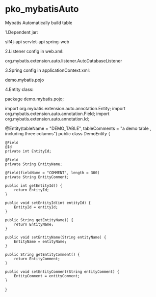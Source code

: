 # pko_mybatisAuto
Mybatis Automatically build table


1.Dependent jar:

slf4j-api
servlet-api
spring-web


2.Listener config in web.xml:

<!-- mybatis auto listener start -->
<listener>
	<listener-class>org.mybatis.extension.auto.listener.AutoDatabaseListener</listener-class>
</listener>
<!-- mybatis auto listener end -->


3.Spring config in applicationContext.xml:

<bean class="org.mybatis.extension.auto.driver.AutoDataSourceDriver">
	<property name="auto" value="create" />
	<property name="showSql" value="true" />
	<property name="formatSql" value="true" />
	<property name="testSql" value="select 1 from dual;" />
	<property name="autoPackages">
		<list>
			<value>demo.mybatis.pojo</value>
		</list>
	</property>
	<property name="dataSource" ref="dataSource" />
	<property name="dialectClassName"
		value="org.mybatis.extension.auto.dialect.MysqlDialect" />
</bean>


4.Entity class:

package demo.mybatis.pojo;

import org.mybatis.extension.auto.annotation.Entity;
import org.mybatis.extension.auto.annotation.Field;
import org.mybatis.extension.auto.annotation.Id;

@Entity(tableName = "DEMO_TABLE", tableComments = "a demo table , including three columns")
public class DemoEntity {

	@Field
	@Id
	private int EntityId;

	@Field
	private String EntityName;

	@Field(fieldName = "COMMENT", length = 300)
	private String EntityComment;

	public int getEntityId() {
		return EntityId;
	}

	public void setEntityId(int entityId) {
		EntityId = entityId;
	}

	public String getEntityName() {
		return EntityName;
	}

	public void setEntityName(String entityName) {
		EntityName = entityName;
	}

	public String getEntityComment() {
		return EntityComment;
	}

	public void setEntityComment(String entityComment) {
		EntityComment = entityComment;
	}

}
